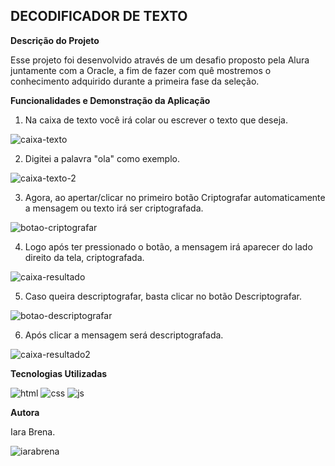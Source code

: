 ## DECODIFICADOR DE TEXTO

**Descrição do Projeto**

Esse projeto foi desenvolvido através de um desafio proposto pela Alura juntamente com a Oracle, a fim de fazer com quê mostremos o conhecimento adquirido durante a primeira fase da seleção.

**Funcionalidades e Demonstração da Aplicação**

1. Na caixa de texto você irá colar ou escrever o texto que deseja.

![caixa-texto](https://github.com/user-attachments/assets/8c4d13d2-7947-476c-ae37-d2bc0bc418ff)


2. Digitei a palavra "ola" como exemplo.

![caixa-texto-2](https://github.com/user-attachments/assets/9306ccec-b8e4-4133-bc73-ec85f2398789)


3. Agora, ao apertar/clicar no primeiro botão Criptografar automaticamente a mensagem ou texto irá ser criptografada.

![botao-criptografar](https://github.com/user-attachments/assets/9e0ff8e6-0e3d-4584-bce6-b0c3b7bb6b92)


4. Logo após ter pressionado o botão, a mensagem irá aparecer do lado direito da tela, criptografada.

![caixa-resultado](https://github.com/user-attachments/assets/ddcceb77-3b76-40e6-974b-bda0e6cc0a49)


5. Caso queira descriptografar, basta clicar no botão Descriptografar.

![botao-descriptografar](https://github.com/user-attachments/assets/19ae00aa-7716-4876-9813-f3a86ef0c0af)


6. Após clicar a mensagem será descriptografada.

![caixa-resultado2](https://github.com/user-attachments/assets/6f2fdb4d-3f13-492d-8bee-1389ab0b4cbd)


**Tecnologias Utilizadas**

![html](https://github.com/user-attachments/assets/7478d251-1ca4-421e-b0e2-5f8ca9a11ef6) ![css](https://github.com/user-attachments/assets/3abbf5dd-5573-4fdd-8559-2a6992ea7ed0) ![js](https://github.com/user-attachments/assets/7fdc8e30-55a6-4a0c-b4df-73b8171aa102)





**Autora**

Iara Brena.

![iarabrena](https://github.com/user-attachments/assets/64894a34-edf5-4445-bd3c-b0d8abeaa4ce)

